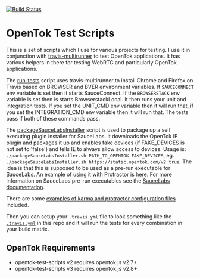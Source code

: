 [![Build Status](https://travis-ci.org/aullman/opentok-test-scripts.svg?branch=master)](https://travis-ci.org/aullman/opentok-test-scripts)

OpenTok Test Scripts
=====

This is a set of scripts which I use for various projects for testing. I use it in conjunction with [travis-multirunner](https://www.npmjs.com/package/travis-multirunner) to test OpenTok applications. It has various helpers in there for testing WebRTC and particularly OpenTok applications.

The [run-tests](run-tests) script uses travis-multirunner to install Chrome and Firefox on Travis based on BROWSER and BVER environment variables. If `SAUCECONNECT` env variable is set then it starts SauceConnect. If the `BROWSERSTACK` env variable is set then is starts BrowserstackLocal. It then runs your unit and integration tests. If you set the UNIT_CMD env variable then it will run that, if you set the INTEGRATION_CMD env variable then it will run that. The tests pass if both of these commands pass.

The [packageSauceLabsInstaller](plugin-installer/packageSauceLabsInstaller.sh) script is used to package up a self executing plugin installer for SauceLabs. It downloads the OpenTok IE plugin and packages it up and enables fake devices (if FAKE_DEVICES is not set to 'false') and tells IE to always allow access to devices. Usage is: `./packageSauceLabsInstaller.sh PATH_TO_OPENTOK FAKE_DEVICES`, eg. `./packageSauceLabsInstaller.sh https://static.opentok.com/v2 true`. The idea is that this is supposed to be used as a pre-run executable for SauceLabs. An example of using it with Protractor is [here](https://github.com/aullman/opentok-test-scripts/blob/master/tests/integration/example.js#L7). For more information on SauceLabs pre-run executables see the [SauceLabs documentation](https://wiki.saucelabs.com/display/DOCS/Pre-Run+Executables).

There are some [examples of karma and protractor configuration files](tests/) included.

Then you can setup your `.travis.yml` file to look something like the [`.travis.yml`](.travis.yml) in this repo and it will run the tests for every combination in your build matrix.

OpenTok Requirements
-----
* opentok-test-scripts v2 requires opentok.js v2.7+
* opentok-test-scripts v3 requires opentok.js v2.8+
